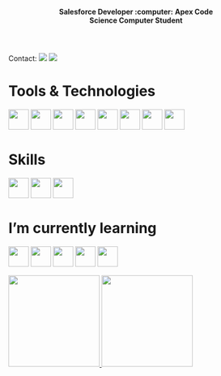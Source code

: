 <!DOCTYPE html>
<html lang="pt-br">
  <head>
    <meta charset="UTF-8">  
  </head>
  <body>
    <header>
      <p align="center">
      <b>Salesforce Developer :computer:</b> 
       <b>Apex Code</b> <br>
       <b>Science Computer Student</b>
      </p>
      
  </header>
    <div>  
Contact:
<a href = "mailto:contato@jucsrs"><img loading="lazy" src="https://img.shields.io/badge/Gmail-D14836?style=for-the-badge&logo=gmail&logoColor=white" target="_blank"></a>
<a href="https://www.linkedin.com/in/jusantanars" target="_blank"><img loading="lazy" src="https://img.shields.io/badge/-LinkedIn-%230077B5?style=for-the-badge&logo=linkedin&logoColor=white" target="_blank"></a>
</div>

<h1>Tools & Technologies</h1>

<img loading="lazy" src="https://cdn.jsdelivr.net/gh/devicons/devicon/icons/trello/trello-plain.svg" width="40" height="40"/> <img loading="lazy" src="https://cdn.jsdelivr.net/gh/devicons/devicon/icons/pycharm/pycharm-original.svg" width="40" height="40"/> <img loading="lazy" src="https://cdn.jsdelivr.net/gh/devicons/devicon/icons/salesforce/salesforce-original.svg" width="40" height="40"/> <img loading="lazy" src="https://cdn.jsdelivr.net/gh/devicons/devicon/icons/vscode/vscode-original.svg" width="40" height="40"/> <img loading="lazy" src="https://cdn.jsdelivr.net/gh/devicons/devicon/icons/gimp/gimp-original.svg" width="40" height="40"/> <img loading="lazy" src="https://cdn.jsdelivr.net/gh/devicons/devicon/icons/canva/canva-original.svg" width="40" height="40"/> <img loading="lazy" src="https://cdn.jsdelivr.net/gh/devicons/devicon/icons/wordpress/wordpress-original.svg" width="40" height="40"/> <img loading="lazy" src="https://cdn.jsdelivr.net/gh/devicons/devicon/icons/github/github-original.svg" width="40" height="40"/>

<h1>Skills</h1>

<img loading="lazy" src="https://cdn.jsdelivr.net/gh/devicons/devicon/icons/cplusplus/cplusplus-original.svg" width="40" height="40"/> <img loading="lazy" src="https://cdn.jsdelivr.net/gh/devicons/devicon/icons/python/python-original.svg" width="40" height="40"/> <img loading="lazy" src="https://cdn.jsdelivr.net/gh/devicons/devicon/icons/sqlite/sqlite-original.svg" width="40" height="40"/>


<h1>I’m currently learning</h1>

<img loading="lazy" src="https://cdn.jsdelivr.net/gh/devicons/devicon/icons/java/java-original.svg" width="40" height="40"/> <img loading="lazy" src="https://cdn.jsdelivr.net/gh/devicons/devicon/icons/html5/html5-original.svg" width="40" height="40"/> <img loading="lazy" src="https://cdn.jsdelivr.net/gh/devicons/devicon/icons/css3/css3-original.svg" width="40" height="40"/> <img loading="lazy" src="https://cdn.jsdelivr.net/gh/devicons/devicon/icons/php/php-original.svg" width="40" height="40"/> <img loading="lazy" src="https://cdn.jsdelivr.net/gh/devicons/devicon/icons/javascript/javascript-original.svg" width="40" height="40"/> 

<div>
<a href="https://github.com/juohh">
<img loading="lazy" height="180em" src="https://github-readme-stats.vercel.app/api/top-langs/?username=juohh&layout=compact&langs_count=7&theme=dracula"/>
<img loading="lazy" height="180em" src="https://github-readme-stats.vercel.app/api?username=juohh&show_icons=true&theme=dracula&include_all_commits=true&count_private=true"/>
</div>

  <!--
- 🔭 I’m currently working on ...
- 👯 I’m looking to collaborate on ...
- 🤔 I’m looking for help with ...
- 💬 Ask me about ...
- 📫 How to reach me: ...
- 😄 Pronouns: ...
- ⚡ Fun fact: ...
-->

  </body>
</html>
      

  

